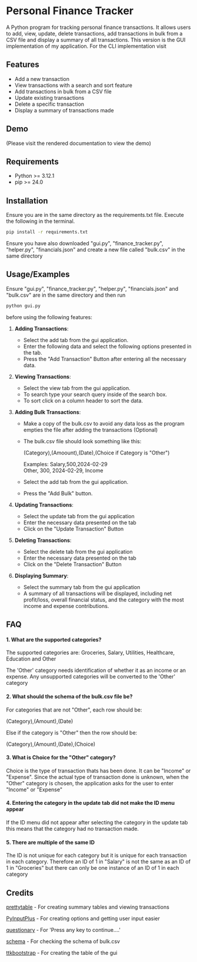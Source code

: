 # Personal Finance Tracker

A Python program for tracking personal finance transactions. It allows users to add, view, update, delete transactions, add transactions in bulk from a CSV file and display a summary of all transactions. This version is the GUI implementation of my application. For the CLI implementation
visit [](thislink)


## Features

- Add a new transaction
- View transactions with a search and sort feature
- Add transactions in bulk from a CSV file
- Update existing transactions
- Delete a specific transaction
- Display a summary of transactions made

## Demo

(Please visit the rendered documentation to view the demo)

## Requirements
- Python >= 3.12.1
- pip >= 24.0

## Installation

Ensure you are in the same directory as the requirements.txt file. Execute the following in the terminal.

```bash
pip install -r requirements.txt
```

Ensure you have also downloaded "gui.py", "finance_tracker.py", "helper.py", "financials.json" and create a new file called
"bulk.csv" in the same directory

## Usage/Examples

Ensure "gui.py", "finance_tracker.py", "helper.py", "financials.json" and "bulk.csv" are in the same directory and then run 
```bash
python gui.py
```

 before using the following features:

1. **Adding Transactions**:
   - Select the add tab from the gui application.
   - Enter the following data and select the following options presented in the tab.
   - Press the "Add Transaction" Button after entering all the necessary data.

2. **Viewing Transactions**:
   - Select the view tab from the gui application.
   - To search type your search query inside of the search box.
   - To sort click on a column header to sort the data.

3. **Adding Bulk Transactions**:
   - Make a copy of the bulk.csv to avoid any data loss as the program empties the file after adding the transactions (Optional)
   - The bulk.csv file should look something like this:
      
      (Category),(Amoount),(Date),(Choice if Category is "Other")

      Examples:
        Salary,500,2024-02-29\
        Other, 300, 2024-02-29, Income 

   - Select the add tab from the gui application.
   - Press the "Add Bulk" button.

4. **Updating Transactions**:
   - Select the update tab from the gui application
   - Enter the necessary data presented on the tab
   - Click on the "Update Transaction" Button

5. **Deleting Transactions**:
   - Select the delete tab from the gui application
   - Enter the necessary data presented on the tab
   - Click on the "Delete Transaction" Button

6. **Displaying Summary**:
   - Select the summary tab from the gui application
   - A summary of all transactions will be displayed, including net profit/loss, overall financial status, and the category with the most income and expense contributions.


## FAQ

#### 1. What are the supported categories?

The supported categories are:
Groceries, Salary, Utilities, Healthcare, Education and Other

The 'Other' category needs identification of whether it as an income or an expense. Any unsupported categories will be converted to the 'Other' category

#### 2. What should the schema of the bulk.csv file be?

For categories that are not "Other", each row should be:

(Category),(Amount),(Date)

Else if the category is "Other" then the row should be:

(Category),(Amount),(Date),(Choice)

#### 3. What is Choice for the "Other" category?

Choice is the type of transaction thats has been done. It can be "Income" or "Expense". Since the actual type of transaction done is unknown,
when the "Other" category is chosen, the application asks for the user to enter "Income" or "Expense" 

#### 4. Entering the category in the update tab did not make the ID menu appear

If the ID menu did not appear after selecting the category in the update tab this means that the category had no transaction made.

#### 5. There are multiple of the same ID

The ID is not unique for each category but it is unique for each transaction in each category. Therefore an ID of 1 in "Salary" is not the same
as an ID of 1 in "Groceries" but there can only be one instance of an ID of 1 in each category

## Credits

[prettytable](https://github.com/jazzband/prettytable) - For creating summary tables and viewing transactions

[PyInputPlus](https://github.com/asweigart/pyinputplus) - For creating options and getting user input easier

[questionary](https://github.com/tmbo/questionary) - For 'Press any key to continue....'

[schema](https://github.com/keleshev/schema) - For checking the schema of bulk.csv

[ttkbootstrap](https://github.com/israel-dryer/ttkbootstrap) - For creating the table of the gui

